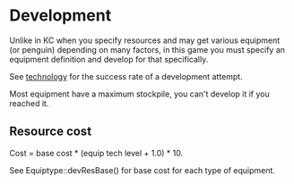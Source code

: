 # Development

Unlike in KC when you specify resources and may get various equipment (or penguin) depending on many factors, in this game you must specify an equipment definition and develop for that specifically.

See [technology](2-technology.md) for the success rate of a development attempt.

Most equipment have a maximum stockpile, you can't develop it if you reached it.

## Resource cost

Cost = base cost * (equip tech level + 1.0) * 10.

See Equiptype::devResBase() for base cost for each type of equipment.
